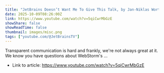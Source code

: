 ```yaml
---
title: "JetBrains Doesn’t Want Me To Give This Talk, by Jan-Niklas Wortmann"
date: 2025-10-09T08:26:00Z
link: https://www.youtube.com/watch?v=5qiCwrMbGzE
showShare: false
showReadTime: false
thumbnail: images/misc.png
tags: ["youtube.com/@JetBrainsTV"]
---
```

Transparent communication is hard and frankly, we're not always great at it. We know you have questions about WebStorm's ...

- Link to article: https://www.youtube.com/watch?v=5qiCwrMbGzE